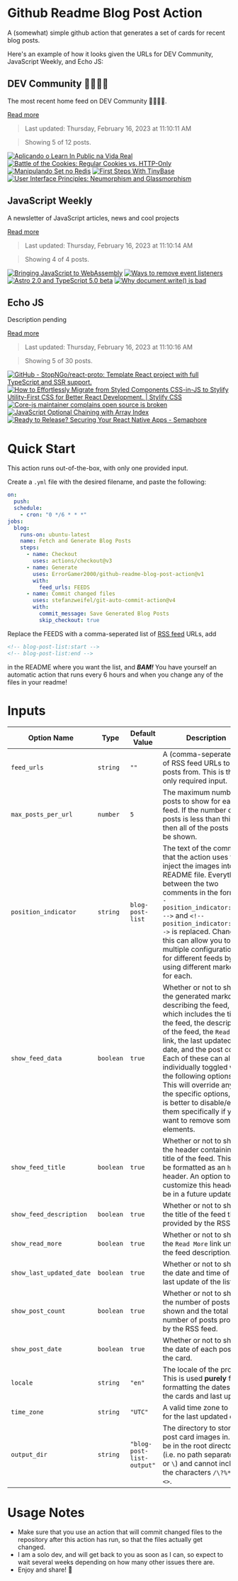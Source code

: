 # Github Readme Blog Post Action

A (somewhat) simple github action that generates a set of cards for recent blog posts.

Here's an example of how it looks given the URLs for DEV Community, JavaScript Weekly, and Echo JS:

<!-- post-list:start -->
## DEV Community 👩‍💻👨‍💻

The most recent home feed on DEV Community 👩‍💻👨‍💻.

[Read more](https://dev.to)
> Last updated: Thursday, February 16, 2023 at 11:10:11 AM

> Showing 5 of 12 posts.

[![Aplicando o Learn In Public na Vida Real](https://raw.githubusercontent.com/ErrorGamer2000/github-readme-blog-post-action/main/generated_files/DEV_Community_👩‍💻👨‍💻/Aplicando_o_Learn_In_Public_na_Vida_Real.svg)](https://dev.to/devrelbr/aplicando-o-learn-in-public-na-vida-real-3027)
[![Battle of the Cookies: Regular Cookies vs. HTTP-Only](https://raw.githubusercontent.com/ErrorGamer2000/github-readme-blog-post-action/main/generated_files/DEV_Community_👩‍💻👨‍💻/Battle_of_the_Cookies__Regular_Cookies_vs._HTTP-Only.svg)](https://dev.to/costamatheus97/battle-of-the-cookies-regular-cookies-vs-http-only-1n0a)
[![Manipulando Set no Redis](https://raw.githubusercontent.com/ErrorGamer2000/github-readme-blog-post-action/main/generated_files/DEV_Community_👩‍💻👨‍💻/Manipulando_Set_no_Redis.svg)](https://dev.to/paulowalravendev/manipulando-set-no-redis-57fp)
[![First Steps With TinyBase](https://raw.githubusercontent.com/ErrorGamer2000/github-readme-blog-post-action/main/generated_files/DEV_Community_👩‍💻👨‍💻/First_Steps_With_TinyBase.svg)](https://dev.to/parenttobias/first-steps-with-tinybase-1ola)
[![User Interface Principles: Neumorphism and Glassmorphism](https://raw.githubusercontent.com/ErrorGamer2000/github-readme-blog-post-action/main/generated_files/DEV_Community_👩‍💻👨‍💻/User_Interface_Principles__Neumorphism_and_Glassmorphism.svg)](https://dev.to/get_pieces/user-interface-principles-neumorphism-and-glassmorphism-4cf7)


## JavaScript Weekly

A newsletter of JavaScript articles, news and cool projects

[Read more](https://javascriptweekly.com/)
> Last updated: Thursday, February 16, 2023 at 11:10:14 AM

> Showing 4 of 4 posts.

[![Bringing JavaScript to WebAssembly](https://raw.githubusercontent.com/ErrorGamer2000/github-readme-blog-post-action/main/generated_files/JavaScript_Weekly/Bringing_JavaScript_to_WebAssembly.svg)](https://javascriptweekly.com/issues/625)
[![Ways to remove event listeners](https://raw.githubusercontent.com/ErrorGamer2000/github-readme-blog-post-action/main/generated_files/JavaScript_Weekly/Ways_to_remove_event_listeners.svg)](https://javascriptweekly.com/issues/624)
[![Astro 2.0 and TypeScript 5.0 beta](https://raw.githubusercontent.com/ErrorGamer2000/github-readme-blog-post-action/main/generated_files/JavaScript_Weekly/Astro_2.0_and_TypeScript_5.0_beta.svg)](https://javascriptweekly.com/issues/623)
[![Why document.write() is bad](https://raw.githubusercontent.com/ErrorGamer2000/github-readme-blog-post-action/main/generated_files/JavaScript_Weekly/Why_document.write()_is_bad.svg)](https://javascriptweekly.com/issues/622)


## Echo JS

Description pending

[Read more](
http://www.echojs.com
)
> Last updated: Thursday, February 16, 2023 at 11:10:16 AM

> Showing 5 of 30 posts.

[![GitHub - StopNGo/react-proto: Template React project with full TypeScript and SSR support.](https://raw.githubusercontent.com/ErrorGamer2000/github-readme-blog-post-action/main/generated_files/_Echo_JS_/GitHub_-_StopNGo_react-proto__Template_React_project_with_full_TypeScript_and_SSR_support..svg)](https://github.com/StopNGo/react-proto)
[![How to Effortlessly Migrate from Styled Components CSS-in-JS to Stylify Utility-First CSS for Better React Development. | Stylify CSS](https://raw.githubusercontent.com/ErrorGamer2000/github-readme-blog-post-action/main/generated_files/_Echo_JS_/How_to_Effortlessly_Migrate_from_Styled_Components_CSS-in-JS_to_Stylify_Utility-First_CSS_for_Better_React_Development.___Stylify_CSS.svg)](https://stylifycss.com/blog/how-to-migrate-from-styled-components)
[![Core-js maintainer complains open source is broken](https://raw.githubusercontent.com/ErrorGamer2000/github-readme-blog-post-action/main/generated_files/_Echo_JS_/Core-js_maintainer_complains_open_source_is_broken.svg)](https://www.theregister.com/2023/02/15/corejs_russia_open_source/)
[![JavaScript Optional Chaining with Array Index](https://raw.githubusercontent.com/ErrorGamer2000/github-readme-blog-post-action/main/generated_files/_Echo_JS_/JavaScript_Optional_Chaining_with_Array_Index.svg)](
https://masteringjs.io/tutorials/fundamentals/optional-chaining-array
)
[![Ready to Release? Securing Your React Native Apps - Semaphore](https://raw.githubusercontent.com/ErrorGamer2000/github-readme-blog-post-action/main/generated_files/_Echo_JS_/Ready_to_Release__Securing_Your_React_Native_Apps_-_Semaphore.svg)](https://semaphoreci.com/blog/securing-react-native)


<!-- post-list:end -->

# Quick Start

This action runs out-of-the-box, with only one provided input.

Create a `.yml` file with the desired filename, and paste the following:

```yml
on:
  push:
  schedule:
    - cron: "0 */6 * * *"
jobs:
  blog:
    runs-on: ubuntu-latest
    name: Fetch and Generate Blog Posts
    steps:
      - name: Checkout
        uses: actions/checkout@v3
      - name: Generate
        uses: ErrorGamer2000/github-readme-blog-post-action@v1
        with:
          feed_urls: FEEDS
      - name: Commit changed files
        uses: stefanzweifel/git-auto-commit-action@v4
        with:
          commit_message: Save Generated Blog Posts
          skip_checkout: true
```

Replace the FEEDS with a comma-seperated list of [RSS feed](https://rss.com/blog/how-do-rss-feeds-work/) URLs, add

```md
<!-- blog-post-list:start -->
<!-- blog-post-list:end -->
```

in the README where you want the list, and **_BAM!_** You have yourself an automatic action that runs every 6 hours and when you change any of the files in your readme!

# Inputs

<table>
  <thead>
    <tr>
      <th>Option Name</th>
      <th>Type</th>
      <th>Default Value</th>
      <th>Description</th>
    </tr>
  </thead>
  <tbody>
    <tr>
      <td><code>feed_urls</code></td>
      <td><code>string</code></td>
      <td><code>""</code></td>
      <td>A (comma-seperated) list of RSS feed URLs to load posts from. This is the only required input.</td>
    </tr>
    <tr>
      <td><code>max_posts_per_url</code></td>
      <td><code>number</code></td>
      <td><code>5</code></td>
      <td>The maximum number of posts to show for each feed. If the number of posts is less than this, then all of the posts will be shown.</td>
    </tr>
    <tr>
      <td><code>position_indicator</code></td>
      <td><code>string</code></td>
      <td><code>blog-post-list</code></td>
      <td>The text of the comments that the action uses to inject the images into the README file. Everything between the two comments in the form <code>&lt;!-- position_indicator:start --&gt;</code> and <code>&lt;!-- position_indicator:end --&gt;</code> is replaced. Changing this can allow you to use multiple configurations for different feeds by using different markers for each.</td>
    </tr>
    <tr>
      <td><code>show_feed_data</code></td>
      <td><code>boolean</code></td>
      <td><code>true</code></td>
      <td>Whether or not to show the generated markdown describing the feed, which includes the title of the feed, the description of the feed, the <code>Read More</code> link, the last updated date, and the post count. Each of these can also be individually toggled with the following options. This will override any of the specific options, so it is better to disable/enable them specifically if you want to remove some elements.</td>
    </tr>
    <tr>
      <td><code>show_feed_title</code></td>
      <td><code>boolean</code></td>
      <td><code>true</code></td>
      <td>Whether or not to show the header containing the title of the feed. This will be formatted as an <code>h2</code> header. An option to customize this header will be in a future update.</td>
    </tr>
    <tr>
      <td><code>show_feed_description</code></td>
      <td><code>boolean</code></td>
      <td><code>true</code></td>
      <td>Whether or not to show the title of the feed that is provided by the RSS feed.</td>
    </tr>
    <tr>
      <td><code>show_read_more</code></td>
      <td><code>boolean</code></td>
      <td><code>true</code></td>
      <td>Whether or not to show the <code>Read More</code> link under the feed description.</td>
    </tr>
    <tr>
      <td><code>show_last_updated_date</code></td>
      <td><code>boolean</code></td>
      <td><code>true</code></td>
      <td>Whether or not to show the date and time of the last update of the list.</td>
    </tr>
    <tr>
      <td><code>show_post_count</code></td>
      <td><code>boolean</code></td>
      <td><code>true</code></td>
      <td>Whether or not to show the number of posts shown and the total number of posts provided by the RSS feed.</td>
    </tr>
    <tr>
      <td><code>show_post_date</code></td>
      <td><code>boolean</code></td>
      <td><code>true</code></td>
      <td>Whether or not to show the date of each post on the card.</td>
    </tr>
    <tr>
      <td><code>locale</code></td>
      <td><code>string</code></td>
      <td><code>"en"</code></td>
      <td>The locale of the project. This is used <strong>purely</strong> for formatting the dates of the cards and last update.</td>
    </tr>
    <tr>
      <td><code>time_zone</code></td>
      <td><code>string</code></td>
      <td><code>"UTC"</code></td>
      <td>A valid time zone to use for the last updated date.</td>
    </tr>
    <tr>
      <td><code>output_dir</code></td>
      <td><code>string</code></td>
      <td><code>"blog-post-list-output"</code></td>
      <td>The directory to store the post card images in. Must be in the root directory (i.e. no path separators <code>/</code> or <code>\</code>) and cannot include the characters <code>/\?%*:|"&lt;&gt;</code>.</td>
    </tr>
<!--
    <tr>
      <td><code></code></td>
      <td><cde></cde></td>
      <td><code></code></td>
      <td></td>
    </tr>
-->
  </tbody>
</table>

# Usage Notes

- Make sure that you use an action that will commit changed files to the repository after this action has run, so that the files actually get changed.
- I am a solo dev, and will get back to you as soon as I can, so expect to wait several weeks depending on how many other issues there are.
- Enjoy and share! 🤗
